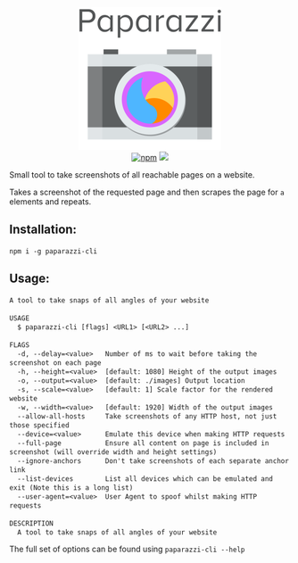 <p align="center">
    <img width=256 src="https://raw.githubusercontent.com/GodlikePenguin/Paparazzi/master/assets/logo.png">
    <br />
    <a href="https://www.npmjs.com/package/paparazzi-cli"><img alt="npm" src="https://img.shields.io/npm/v/paparazzi-cli?logo=npm"></a>
    <a href="https://github.com/GodlikePenguin/Paparazzi/actions"><img src="https://github.com/GodlikePenguin/Paparazzi/actions/workflows/test.yml/badge.svg"></a>
</p>

Small tool to take screenshots of all reachable pages on a website.

Takes a screenshot of the requested page and then scrapes the page for `a` elements and repeats.

## Installation:
```
npm i -g paparazzi-cli
```

## Usage:
```
A tool to take snaps of all angles of your website

USAGE
  $ paparazzi-cli [flags] <URL1> [<URL2> ...]

FLAGS
  -d, --delay=<value>   Number of ms to wait before taking the screenshot on each page
  -h, --height=<value>  [default: 1080] Height of the output images
  -o, --output=<value>  [default: ./images] Output location
  -s, --scale=<value>   [default: 1] Scale factor for the rendered website
  -w, --width=<value>   [default: 1920] Width of the output images
  --allow-all-hosts     Take screenshots of any HTTP host, not just those specified
  --device=<value>      Emulate this device when making HTTP requests
  --full-page           Ensure all content on page is included in screenshot (will override width and height settings)
  --ignore-anchors      Don't take screenshots of each separate anchor link
  --list-devices        List all devices which can be emulated and exit (Note this is a long list)
  --user-agent=<value>  User Agent to spoof whilst making HTTP requests

DESCRIPTION
  A tool to take snaps of all angles of your website
```
The full set of options can be found using `paparazzi-cli --help`
